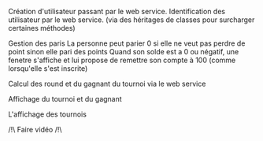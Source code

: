 Création d'utilisateur passant par le web service.
Identification des utilisateur par le web service.
(via des héritages de classes pour surcharger certaines méthodes)

Gestion des paris
La personne peut parier 0 si elle ne veut pas perdre de point
sinon elle pari des points
Quand son solde est a 0 ou négatif, une fenetre s'affiche et lui propose de remettre son compte à 100 (comme lorsqu'elle s'est inscrite)

Calcul des round et du gagnant du tournoi via le web service

Affichage du tournoi et du gagnant

L'affichage des tournois

/!\ Faire vidéo /!\